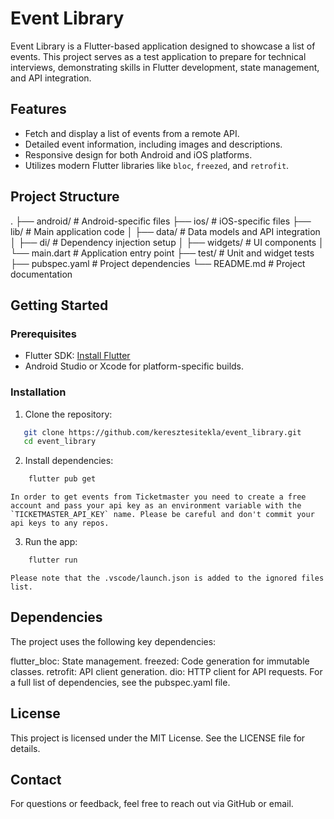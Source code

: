 # Event Library

Event Library is a Flutter-based application designed to showcase a list of events. This project serves as a test application to prepare for technical interviews, demonstrating skills in Flutter development, state management, and API integration.

## Features

- Fetch and display a list of events from a remote API.
- Detailed event information, including images and descriptions.
- Responsive design for both Android and iOS platforms.
- Utilizes modern Flutter libraries like `bloc`, `freezed`, and `retrofit`.

## Project Structure

. ├── android/ # Android-specific files ├── ios/ # iOS-specific files ├── lib/ # Main application code │ ├── data/ # Data models and API integration │ ├── di/ # Dependency injection setup │ ├── widgets/ # UI components │ └── main.dart # Application entry point ├── test/ # Unit and widget tests ├── pubspec.yaml # Project dependencies └── README.md # Project documentation


## Getting Started

### Prerequisites

- Flutter SDK: [Install Flutter](https://flutter.dev/docs/get-started/install)
- Android Studio or Xcode for platform-specific builds.

### Installation

1. Clone the repository:
```bash
   git clone https://github.com/keresztesitekla/event_library.git
   cd event_library
```

2. Install dependencies:
```bash
    flutter pub get
```
    In order to get events from Ticketmaster you need to create a free account and pass your api key as an environment variable with the `TICKETMASTER_API_KEY` name. Please be careful and don't commit your api keys to any repos.

3. Run the app:
```bash
    flutter run
```
    Please note that the .vscode/launch.json is added to the ignored files list.

## Dependencies
The project uses the following key dependencies:

flutter_bloc: State management.
freezed: Code generation for immutable classes.
retrofit: API client generation.
dio: HTTP client for API requests.
For a full list of dependencies, see the pubspec.yaml file.

## License
This project is licensed under the MIT License. See the LICENSE file for details.

## Contact
For questions or feedback, feel free to reach out via GitHub or email.
